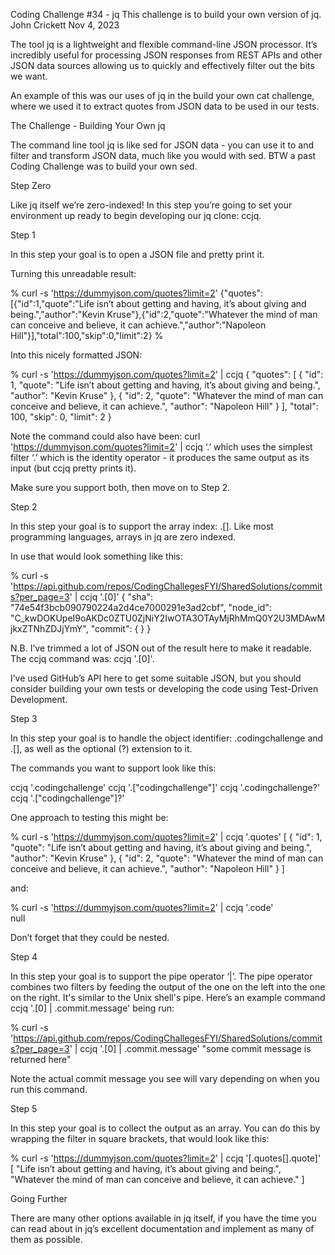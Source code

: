 Coding Challenge #34 - jq
This challenge is to build your own version of jq.
John Crickett
Nov 4, 2023

The tool jq is a lightweight and flexible command-line JSON processor. It’s incredibly useful for processing JSON responses from REST APIs and other JSON data sources allowing us to quickly and effectively filter out the bits we want.

An example of this was our uses of jq in the build your own cat challenge, where we used it to extract quotes from JSON data to be used in our tests.

The Challenge - Building Your Own jq

The command line tool jq is like sed for JSON data - you can use it to and filter and transform JSON data, much like you would with sed. BTW a past Coding Challenge was to build your own sed.

Step Zero

Like jq itself we’re zero-indexed! In this step you’re going to set your environment up ready to begin developing our jq clone: ccjq.

Step 1

In this step your goal is to open a JSON file and pretty print it.

Turning this unreadable result:

% curl -s 'https://dummyjson.com/quotes?limit=2'
{"quotes":[{"id":1,"quote":"Life isn’t about getting and having, it’s about giving and being.","author":"Kevin Kruse"},{"id":2,"quote":"Whatever the mind of man can conceive and believe, it can achieve.","author":"Napoleon Hill"}],"total":100,"skip":0,"limit":2}
%

Into this nicely formatted JSON:

% curl -s 'https://dummyjson.com/quotes?limit=2' | ccjq
{
  "quotes": [
    {
      "id": 1,
      "quote": "Life isn’t about getting and having, it’s about giving and being.",
      "author": "Kevin Kruse"
    },
    {
      "id": 2,
      "quote": "Whatever the mind of man can conceive and believe, it can achieve.",
      "author": "Napoleon Hill"
    }
  ],
  "total": 100,
  "skip": 0,
  "limit": 2
}

Note the command could also have been: curl 'https://dummyjson.com/quotes?limit=2' | ccjq ‘.’ which uses the simplest filter ‘.’ which is the identity operator - it produces the same output as its input (but ccjq pretty prints it).

Make sure you support both, then move on to Step 2.

Step 2

In this step your goal is to support the array index: .[<number>]. Like most programming languages, arrays in jq are zero indexed.

In use that would look something like this:

% curl -s 'https://api.github.com/repos/CodingChallegesFYI/SharedSolutions/commits?per_page=3' | ccjq '.[0]'
{
  "sha": "74e54f3bcb090790224a2d4ce7000291e3ad2cbf",
  "node_id": "C_kwDOKUpeI9oAKDc0ZTU0ZjNiY2IwOTA3OTAyMjRhMmQ0Y2U3MDAwMjkxZTNhZDJjYmY",
  "commit": { <snip>
  }
  <snip>
}

N.B. I’ve trimmed a lot of JSON out of the result here to make it readable. The ccjq command was: ccjq '.[0]'.

I’ve used GitHub’s API here to get some suitable JSON, but you should consider building your own tests or developing the code using Test-Driven Development.

Step 3

In this step your goal is to handle the object identifier: .codingchallenge and .[<string>], as well as the optional (?) extension to it.

The commands you want to support look like this:

ccjq '.codingchallenge'
ccjq '.["codingchallenge"]'
ccjq '.codingchallenge?'
ccjq '.["codingchallenge"]?'

One approach to testing this might be:

% curl -s 'https://dummyjson.com/quotes?limit=2' | ccjq '.quotes'
[
  {
    "id": 1,
    "quote": "Life isn’t about getting and having, it’s about giving and being.",
    "author": "Kevin Kruse"
  },
  {
    "id": 2,
    "quote": "Whatever the mind of man can conceive and believe, it can achieve.",
    "author": "Napoleon Hill"
  }
]

and:

% curl -s 'https://dummyjson.com/quotes?limit=2' | ccjq '.code'  
null

Don’t forget that they could be nested.

Step 4

In this step your goal is to support the pipe operator ‘|’. The pipe operator combines two filters by feeding the output of the one on the left into the one on the right. It's similar to the Unix shell's pipe. Here’s an example command ccjq '.[0] | .commit.message' being run:

% curl -s 'https://api.github.com/repos/CodingChallegesFYI/SharedSolutions/commits?per_page=3' | ccjq '.[0] | .commit.message'
"some commit message is returned here"

Note the actual commit message you see will vary depending on when you run this command.

Step 5

In this step your goal is to collect the output as an array. You can do this by wrapping the filter in square brackets, that would look like this:

% curl -s 'https://dummyjson.com/quotes?limit=2' | ccjq '[.quotes[].quote]'
[
  "Life isn’t about getting and having, it’s about giving and being.",
  "Whatever the mind of man can conceive and believe, it can achieve."
]

Going Further

There are many other options available in jq itself, if you have the time you can read about in jq’s excellent documentation and implement as many of them as possible.
